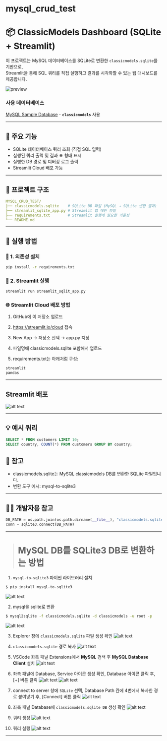 # mysql_crud_test

# 📦 ClassicModels Dashboard (SQLite + Streamlit)

이 프로젝트는 MySQL 데이터베이스를 SQLite로 변환한 `classicmodels.sqlite`를 기반으로,  
Streamlit을 통해 SQL 쿼리를 직접 실행하고 결과를 시각화할 수 있는 웹 대시보드를 제공합니다.

![preview](https://img.shields.io/badge/Streamlit-Running-brightgreen?logo=streamlit)

### 사용 데이터베이스
[MySQL Sample Database](https://www.mysqltutorial.org/getting-started-with-mysql/mysql-sample-database/) - **`classicmodels`** 사용

---

## 🧰 주요 기능

- SQLite 데이터베이스 쿼리 조회 (직접 SQL 입력)
- 실행된 쿼리 출력 및 결과 표 형태 표시
- 실행한 DB 경로 및 디버깅 로그 출력
- Streamlit Cloud 배포 가능

---

## 📂 프로젝트 구조
```yaml
MYSQL_CRUD_TEST/ 
├── classicmodels.sqlite    # SQLite DB 파일 (MySQL → SQLite 변환 결과) 
├── streamlit_sqlite_app.py # Streamlit 앱 메인 파일 
├── requirements.txt        # Streamlit 실행에 필요한 의존성 
└── README.md
```

---

## 🚀 실행 방법

### 🔹 1. 의존성 설치

```bash
pip install -r requirements.txt
```

### 🔹 2. Streamlit 실행
```bash
streamlit run streamlit_sqlit_app.py
```

### 🌐 Streamlit Cloud 배포 방법
1. GitHub에 이 저장소 업로드

2. https://streamlit.io/cloud 접속

3. New App → 저장소 선택 → app.py 지정

4. 파일명에 classicmodels.sqlite 포함해서 업로드

5. requirements.txt는 아래처럼 구성:
```python
streamlit
pandas
```

---
## Streamlit 배포 
![alt text](스크린샷(82)-1.png)

---

## 💡 예시 쿼리
```sql
SELECT * FROM customers LIMIT 10;
SELECT country, COUNT(*) FROM customers GROUP BY country;
```


## 📌 참고
- classicmodels.sqlite는 MySQL classicmodels DB를 변환한 SQLite 파일입니다.
- 변환 도구 예시: mysql-to-sqlite3

---

## 🧑‍💻 개발자용 참고
```python
DB_PATH = os.path.join(os.path.dirname(__file__), "classicmodels.sqlite")
conn = sqlite3.connect(DB_PATH)
```

---

> # MySQL DB를 SQLite3 DB로 변환하는 방법

1. `mysql-to-sqlite3` 파이썬 라이브러리 설치
```bash
$ pip install mysql-to-sqlite3
```
![alt text](스크린샷(65).png)

2. mysql을 sqlite로 변환
```bash
$ mysql2sqlite -f classicmodels.sqlite -d classicmodels -u root -p
```
![alt text](스크린샷(66).png)

3. Explorer 창에 `classicmodels.sqlite` 파일 생성 확인
![alt text](스크린샷(67).png)

4. `classicmodels.sqlite` 경로 복사
![alt text](스크린샷(68).png)

5. VSCode 좌측 패널 Extensions에서 **MySQL** 검색 후 **MySQL Database Client** 설치
![alt text](스크린샷(62)-1.png)

6. 좌측 패널에 Database, Service 아이콘 생성 확인, Database 아이콘 클릭 후, [+] 버튼 클릭
![alt text](스크린샷(63).png)
![alt text](스크린샷(63)-1.png)

7. connect to server 창에 `SQLite` 선택, Database Path 칸에 4번에서 복사한 경로 붙여넣기 후, [Connect] 버튼 클릭
![alt text](스크린샷(69).png)

8. 좌측 패널 Database에 `classicmodels.sqlite DB` 생성 확인
![alt text](스크린샷(71).png)

9. 쿼리 생성
![alt text](스크린샷(72).png)

10. 쿼리 실행
![alt text](스크린샷(73).png)

---